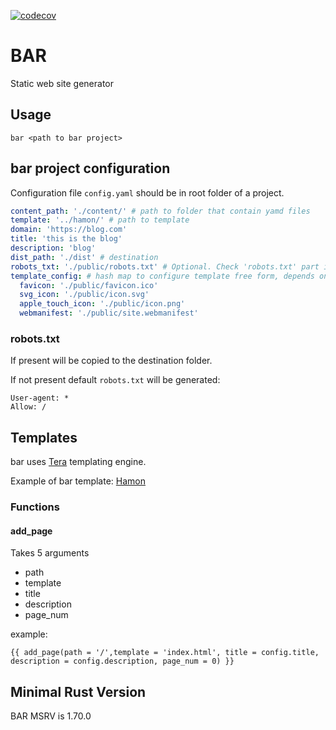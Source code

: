 [![codecov](https://codecov.io/gh/Lurk/bar/graph/badge.svg?token=YNyVwXX7qn)](https://codecov.io/gh/Lurk/bar)

# BAR

Static web site generator

## Usage

```shell
bar <path to bar project>
```

## bar project configuration

Configuration file `config.yaml` should be in root folder of a project.

```yaml
content_path: './content/' # path to folder that contain yamd files
template: '../hamon/' # path to template
domain: 'https://blog.com' 
title: 'this is the blog'
description: 'blog'
dist_path: './dist' # destination
robots_txt: './public/robots.txt' # Optional. Check 'robots.txt' part in this document for more info
template_config: # hash map to configure template free form, depends on a template 
  favicon: './public/favicon.ico'
  svg_icon: './public/icon.svg'
  apple_touch_icon: './public/icon.png'
  webmanifest: './public/site.webmanifest'
```

### robots.txt

If present will be copied to the destination folder.

If not present default `robots.txt` will be generated:

```text
User-agent: *
Allow: /
```

## Templates

bar uses [Tera](https://crates.io/crates/tera) templating engine. 

Example of bar template: [Hamon](https://github.com/Lurk/Hamon)

### Functions

#### add_page

Takes 5 arguments

- path
- template
- title
- description
- page_num

example:

```htmldjango
{{ add_page(path = '/',template = 'index.html', title = config.title, description = config.description, page_num = 0) }}

```




## Minimal Rust Version

BAR MSRV is 1.70.0
